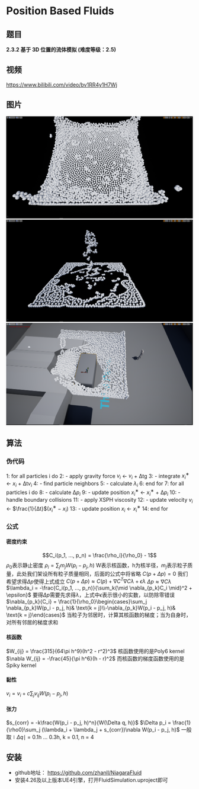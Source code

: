 # Position Based Fluids

## 题目
**2.3.2  基于 3D 位置的流体模拟 (难度等级：2.5)**

## 视频
https://www.bilibili.com/video/bv1RR4y1H7Wj

## 图片
![](./Images/WaterDrop.png)
![](./Images/WaterFall.png)
![](./Images/SDF_Collision.png)

## 算法
### 伪代码
1: for all particles i do
2:	- apply gravity force $v_i$ ← $v_i$ + ∆tg
3:	- integrate $x^∗_i$ ← $x_i$ + ∆t$v_i$
4:	- find particle neighbors
5:	- calculate $λ_i$
6: end for
7: for all particles i do
8:	  - calculate $∆p_i$
9:	  - update position $x^∗_i$ ← $x^∗_i$ + $∆p_i$
10:	- handle boundary collisions
11:	- apply XSPH viscosity
12:	- update velocity $v_i$ ← $\frac{1}{∆t}$($x^∗_i$ − $x_i$)
13:	- update position $x_i$ ← $x^∗_i$
14: end for

### 公式
#### 密度约束
$$C_i(p_1, ..., p_n) = \frac{\rho_i}{\rho_0} - 1$$
$\rho_0$表示静止密度
$\rho_i = \sum_jm_jW(p_i - p_j, h)$
W表示核函数，h为核半径，$m_j$表示粒子质量，此处我们架设所有粒子质量相同，后面的公式中将省略
$C(p + \Delta{p}) = 0$
我们希望求得$\Delta p$使得上式成立
$C(p + \Delta{p}) \approx C(p) + \nabla{C^T}\nabla C\lambda + \epsilon\lambda$
$\Delta{p} \approx \nabla{C}\lambda$
$\lambda_i = -\frac{C_i(p_1, ..., p_n)}{\sum_k{\mid \nabla_{p_k}C_i \mid}^2 + \epsilon}$
要得$\Delta p$需要先求得$\lambda$，上式中$\epsilon$表示很小的实数，以防除零错误
$\nabla_{p_k}{C_i} = \frac{1}{\rho_0}\begin{cases}\sum_j \nabla_{p_k}W(p_i - p_j, h)& \text{k = j}\\-\nabla_{p_k}W(p_i - p_j, h)& \text{k = j}\end{cases}$
当粒子为邻居时，计算其核函数的梯度；当为自身时，对所有邻居的梯度求和

#### 核函数
$W_{ij} = \frac{315}{64\pi h^9}(h^2 - r^2)^3$
核函数使用的是Poly6 kernel
$\nabla W_{ij} = -\frac{45}{\pi h^6}(h - r)^2$
而核函数的梯度函数使用的是Spiky kernel

#### 黏性
$v_i = v_i + c\sum_j v_{ij}W(p_i - p_j, h)$

#### 张力
$s_{corr} = -k\frac{W(p_i - p_j, h)^n}{W(\Delta q, h)}$
$\Delta p_i = \frac{1}{\rho0}\sum_j (\lambda_i + \lambda_j + s_{corr})\nabla W(p_i - p_j, h)$
一般取$\mid\Delta q\mid$ = 0.1h ... 0.3h, k = 0.1, n = 4

## 安装
- github地址：
https://github.com/zhanll/NiagaraFluid
- 安装4.26及以上版本UE4引擎，打开FluidSimulation.uproject即可